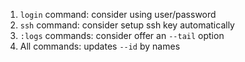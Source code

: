 1. `login` command: consider using user/password
2. `ssh` command: consider setup ssh key automatically
3. `:logs` commands: consider offer an `--tail` option
4. All commands: updates `--id` by names
